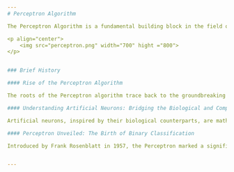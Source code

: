 ```yaml
---
# Perceptron Algorithm 

The Perceptron Algorithm is a fundamental building block in the field of machine learning, particularly within the realm of artificial neural networks. 

<p align="center">
    <img src="perceptron.png" width="700" hight ="800">
</p>  


### Brief History

#### Rise of the Perceptron Algorithm

The roots of the Perceptron algorithm trace back to the groundbreaking work of Warren McCullock and Walter Pitts in 1943. Their conceptualization of the McCullock-Pitts (MCP) neuron, a simplified brain cell functioning as a logic gate with binary outputs, laid the foundation for artificial neurons. Multiple signals arriving at dendrites were integrated into the cell body, and if the accumulated signal exceeded a threshold, an output signal was generated through the axon. This early model set the stage for the development of artificial neurons and, ultimately, the Perceptron.

#### Understanding Artificial Neurons: Bridging the Biological and Computational Realms

Artificial neurons, inspired by their biological counterparts, are mathematical functions within neural networks. These neurons process inputs by assigning weights, summing them, and passing the sum through a nonlinear function to produce an output. In comparison to biological neurons, artificial neurons mimic the role of cell nucleus, dendrites, synapse, and axon through their node, input, weights, and output components, respectively. The integration of artificial neurons in neural networks forms the backbone of modern machine learning.

#### Perceptron Unveiled: The Birth of Binary Classification

Introduced by Frank Rosenblatt in 1957, the Perceptron marked a significant leap in artificial intelligence. Building upon the MCP neuron, Rosenblatt proposed a Perceptron learning rule, facilitating supervised learning of binary classifiers. The Perceptron processes elements in the training set one at a time, enabling neurons to learn and adapt. Its simplicity, yet effectiveness, has made the Perceptron a cornerstone in the realm of machine learning, particularly for binary classification tasks.


---
```

